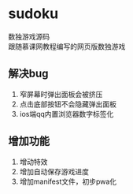 # sudoku
数独游戏源码</br>
跟随慕课网教程编写的网页版数独游戏
## 解决bug
1. 窄屏幕时弹出面板会被挤压
2. 点击底部按钮不会隐藏弹出面板
3. ios端qq内置浏览器数字标签化
## 增加功能
1. 增动特效
2. 增加自动保存游戏进度
3. 增加manifest文件，初步pwa化
